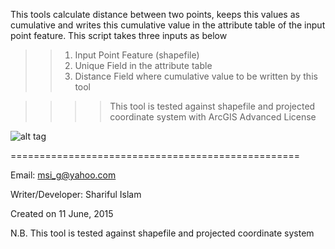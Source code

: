 This tools calculate distance between two points, keeps this values as  cumulative and writes this cumulative value in the attribute table of the input point feature.
This script takes three inputs as below
>>1. Input Point Feature (shapefile)
>>2. Unique Field in the attribute table
>>3. Distance Field where cumulative value to be written by this tool


>>>>This tool is tested against shapefile and projected coordinate system with ArcGIS Advanced License

![alt tag](http://i.imgur.com/2QyzZQQ.png)


==================================================

Email: msi_g@yahoo.com

Writer/Developer: Shariful Islam

Created on 11 June, 2015

N.B. This tool is tested against shapefile and projected coordinate system